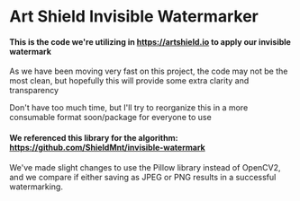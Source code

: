 # Art Shield Invisible Watermarker

#### This is the code we're utilizing in https://artshield.io to apply our invisible watermark
As we have been moving very fast on this project, the code may not be the most clean, but hopefully this will provide some extra clarity and transparency

Don't have too much time, but I'll try to reorganize this in a more consumable format soon/package for everyone to use

#### We referenced this library for the algorithm: https://github.com/ShieldMnt/invisible-watermark
We've made slight changes to use the Pillow library instead of OpenCV2, and we compare if either saving as JPEG or PNG results in a successful watermarking.
